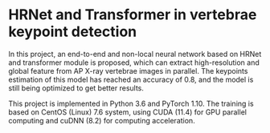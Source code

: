 # HRNet and Transformer in vertebrae keypoint detection

In this project, an end-to-end and non-local neural network based on HRNet and transformer module is proposed, which can extract high-resolution and global feature from AP X-ray vertebrae images in parallel. The keypoints estimation of this model has reached an accuracy of 0.8, and the model is still being optimized to get better results. 

This project is implemented in Python 3.6 and PyTorch 1.10. The training is based on CentOS (Linux) 7.6 system, using CUDA (11.4) for GPU parallel computing and cuDNN (8.2) for computing acceleration. 
